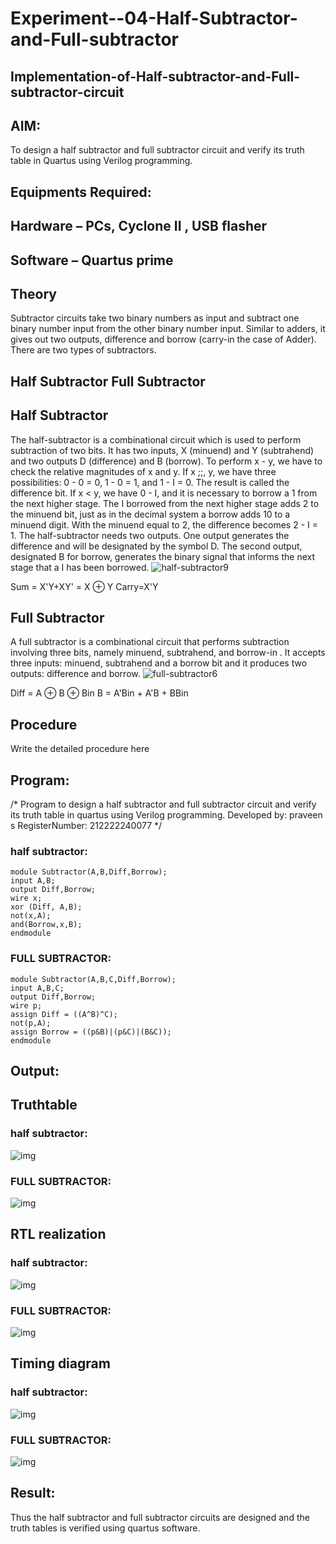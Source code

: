 # Experiment--04-Half-Subtractor-and-Full-subtractor
## Implementation-of-Half-subtractor-and-Full-subtractor-circuit
## AIM:
To design a half subtractor and full subtractor circuit and verify its truth table in Quartus using Verilog programming.

## Equipments Required:
## Hardware – PCs, Cyclone II , USB flasher
## Software – Quartus prime
## Theory
Subtractor circuits take two binary numbers as input and subtract one binary number input from the other binary number input. Similar to adders, it gives out two outputs, difference and borrow (carry-in the case of Adder). There are two types of subtractors.

## Half Subtractor Full Subtractor
## Half Subtractor
The half-subtractor is a combinational circuit which is used to perform subtraction of two bits. It has two inputs, X (minuend) and Y (subtrahend) and two outputs D (difference) and B (borrow). To perform x - y, we have to check the relative magnitudes of x and y. If x ;;, y, we have three possibilities: 0 - 0 = 0, 1 - 0 = 1, and 1 - I = 0. The result is called the difference bit. If x < y, we have 0 - I, and it is necessary to borrow a 1 from the next higher stage. The I borrowed from the next higher stage adds 2 to the minuend bit, just as in the decimal system a borrow adds 10 to a minuend digit. With the minuend equal to 2, the difference becomes 2 - I = 1. The half-subtractor needs two outputs. One output generates the difference and will be designated by the symbol D. The second output, designated B for borrow, generates the binary signal that informs the next stage that a I has been borrowed.
![half-subtractor9](https://user-images.githubusercontent.com/36288975/166112538-58c3bc7c-ee5d-4e6a-ac8d-8e8328efe27a.png)


Sum = X'Y+XY' = X ⊕ Y
Carry=X'Y

## Full Subtractor
A full subtractor is a combinational circuit that performs subtraction involving three bits, namely minuend, subtrahend, and borrow-in . It accepts three inputs: minuend, subtrahend and a borrow bit and it produces two outputs: difference and borrow. 
![full-subtractor6](https://user-images.githubusercontent.com/36288975/166112541-24c68359-3de8-4674-ae22-8272ffc385ed.png)


Diff = A ⊕ B ⊕ Bin B = A'Bin + A'B + BBin

## Procedure



Write the detailed procedure here 


## Program:
/*
Program to design a half subtractor and full subtractor circuit and verify its truth table in quartus using Verilog programming.
Developed by: praveen s
RegisterNumber:  212222240077
*/
### half subtractor:
```
module Subtractor(A,B,Diff,Borrow);
input A,B;
output Diff,Borrow;
wire x;
xor (Diff, A,B);
not(x,A);
and(Borrow,x,B);
endmodule
```
### FULL SUBTRACTOR:
```
module Subtractor(A,B,C,Diff,Borrow);
input A,B,C;
output Diff,Borrow;
wire p;
assign Diff = ((A^B)^C);
not(p,A);
assign Borrow = ((p&B)|(p&C)|(B&C));
endmodule
```
## Output:

## Truthtable
### half subtractor:

![img](https://user-images.githubusercontent.com/118679646/231669731-56fac0bf-6911-4cae-b10b-1a9a346606ea.png)
### FULL SUBTRACTOR:

![img](https://user-images.githubusercontent.com/118679646/231669288-778c1e73-b148-48c7-9ff1-8c336e376bc3.png)



##  RTL realization
### half subtractor:

![img](https://user-images.githubusercontent.com/118679646/231664873-90b9e009-9f1f-4b90-9327-15d52026c3d6.png)

### FULL SUBTRACTOR:

![img](https://user-images.githubusercontent.com/118679646/231667252-43afb9e0-d998-4f3b-9970-d8d40b58a27e.png)


## Timing diagram 
### half subtractor:

![img](https://user-images.githubusercontent.com/118679646/231666975-ba0f6b2b-bfb9-4aa7-8876-67e4a050f6e9.png)

### FULL SUBTRACTOR:

![img](https://user-images.githubusercontent.com/118679646/231667875-4389eff8-e861-4c7e-ac98-74c19fb80929.png)


## Result:
Thus the half subtractor and full subtractor circuits are designed and the truth tables is verified using quartus software.
